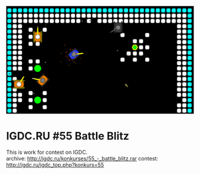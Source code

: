 <img src="img.png">

# IGDC.RU #55 Battle Blitz
This is work for contest on IGDC.  
archive: http://igdc.ru/konkurses/55_-_battle_blitz.rar 
contest: http://igdc.ru/igdc_top.php?konkurs=55
